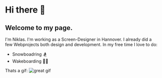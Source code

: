 # Hi there 👋
## Welcome to my page. 
I'm Niklas.
I'm working as a Screen-Designer in Hannover.
I already did a few Webprojects both design and development.
In my free time I love to do:
- Snowboadring 🏂
- Wakeboarding 🏄‍♂️

Thats a gif:
![great gif](https://media.emailonacid.com/wp-content/uploads/2019/03/2019-GifsInEmail.gif)
